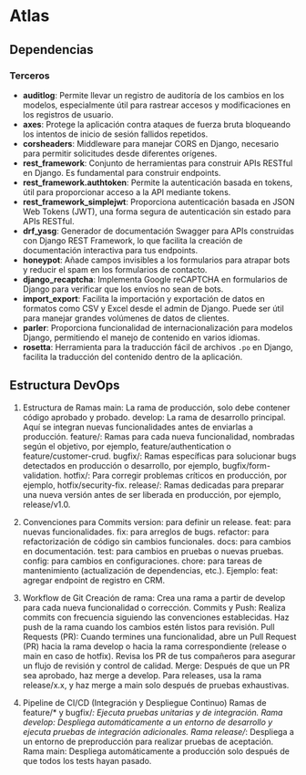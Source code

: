 # Atlas

## Dependencias

### Terceros

- **auditlog**: Permite llevar un registro de auditoría de los cambios en los modelos, especialmente útil para rastrear accesos y modificaciones en los registros de usuario.
- **axes**: Protege la aplicación contra ataques de fuerza bruta bloqueando los intentos de inicio de sesión fallidos repetidos.
- **corsheaders**: Middleware para manejar CORS en Django, necesario para permitir solicitudes desde diferentes orígenes.
- **rest_framework**: Conjunto de herramientas para construir APIs RESTful en Django. Es fundamental para construir endpoints.
- **rest_framework.authtoken**: Permite la autenticación basada en tokens, útil para proporcionar acceso a la API mediante tokens.
- **rest_framework_simplejwt**: Proporciona autenticación basada en JSON Web Tokens (JWT), una forma segura de autenticación sin estado para APIs RESTful.
- **drf_yasg**: Generador de documentación Swagger para APIs construidas con Django REST Framework, lo que facilita la creación de documentación interactiva para tus endpoints.
- **honeypot**: Añade campos invisibles a los formularios para atrapar bots y reducir el spam en los formularios de contacto.
- **django_recaptcha**: Implementa Google reCAPTCHA en formularios de Django para verificar que los envíos no sean de bots.
- **import_export**: Facilita la importación y exportación de datos en formatos como CSV y Excel desde el admin de Django. Puede ser útil para manejar grandes volúmenes de datos de clientes.
- **parler**: Proporciona funcionalidad de internacionalización para modelos Django, permitiendo el manejo de contenido en varios idiomas.
- **rosetta**: Herramienta para la traducción fácil de archivos `.po` en Django, facilita la traducción del contenido dentro de la aplicación.

## Estructura DevOps

1. Estructura de Ramas
    main: La rama de producción, solo debe contener código aprobado y probado.
    develop: La rama de desarrollo principal. Aquí se integran nuevas funcionalidades antes de enviarlas a producción.
    feature/: Ramas para cada nueva funcionalidad, nombradas según el objetivo, por ejemplo, feature/authentication o feature/customer-crud.
    bugfix/: Ramas específicas para solucionar bugs detectados en producción o desarrollo, por ejemplo, bugfix/form-validation.
    hotfix/: Para corregir problemas críticos en producción, por ejemplo, hotfix/security-fix.
    release/: Ramas dedicadas para preparar una nueva versión antes de ser liberada en producción, por ejemplo, release/v1.0.

2. Convenciones para Commits
    version: para definir un release.
    feat: para nuevas funcionalidades.
    fix: para arreglos de bugs.
    refactor: para refactorización de código sin cambios funcionales.
    docs: para cambios en documentación.
    test: para cambios en pruebas o nuevas pruebas.
    config: para cambios en configuraciones.
    chore: para tareas de mantenimiento (actualización de dependencias, etc.).
        Ejemplo: feat: agregar endpoint de registro en CRM.

3. Workflow de Git
    Creación de rama:
        Crea una rama a partir de develop para cada nueva funcionalidad o corrección.
    Commits y Push:
        Realiza commits con frecuencia siguiendo las convenciones establecidas.
        Haz push de la rama cuando los cambios estén listos para revisión.
    Pull Requests (PR):
        Cuando termines una funcionalidad, abre un Pull Request (PR) hacia la rama develop o hacia la rama correspondiente (release o main en caso de hotfix).
        Revisa los PR de tus compañeros para asegurar un flujo de revisión y control de calidad.
    Merge:
        Después de que un PR sea aprobado, haz merge a develop.
        Para releases, usa la rama release/x.x, y haz merge a main solo después de pruebas exhaustivas.

4. Pipeline de CI/CD (Integración y Despliegue Continuo)
    Ramas de feature/* y bugfix/*: Ejecuta pruebas unitarias y de integración.
    Rama develop: Despliega automáticamente a un entorno de desarrollo y ejecuta pruebas de integración adicionales.
    Rama release/*: Despliega a un entorno de preproducción para realizar pruebas de aceptación.
    Rama main: Despliega automáticamente a producción solo después de que todos los tests hayan pasado.
